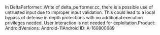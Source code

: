 In DeltaPerformer::Write of delta_performer.cc, there is a possible use of untrusted input due to improper input validation. This could lead to a local bypass of defense in depth protections with no additional execution privileges needed. User interaction is not needed for exploitation.Product: AndroidVersions: Android-11Android ID: A-160800689
